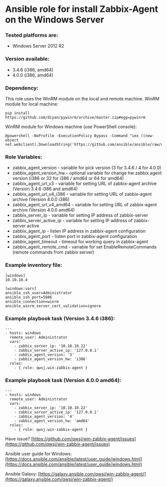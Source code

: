 # Ansible role for install Zabbix-Agent on the Windows Server


### Tested platforms are:
* Windows Server 2012 R2


### Version available:
* 3.4.6 (i386, amd64)
* 4.0.0 (i386, amd64)


### Dependency:
This role uses the WinRM module on the local and remote machine.
WinRM module for local machine:
```
pip install https://github.com/diyan/pywinrm/archive/master.zip#egg=pywinrm
```


WinRM module for Windows machine (use PowerShell console):
```
@powershell -NoProfile -ExecutionPolicy Bypass -Command "iex ((new-object net.webclient).DownloadString('https://github.com/ansible/ansible/raw/devel/examples/scripts/ConfigureRemotingForAnsible.ps1'))"
```


### Role Variables:
* zabbix_agent_version - variable for pick version (3 for 3.4.6 / 4 for 4.0.0)
* zabbix_agent_version_hw - optional variable for change hw zabbix agent version (i386 or 32 for i386 / amd64 or 64 for amd64)
* zabbix_agent_url_v3 - variable for setting URL of zabbix-agent archive (Version 3.4.6 i386 and amd64)
* zabbix_agent_url_v4_i386 - variable for setting URL of zabbix-agent archive (Version 4.0.0 i386)
* zabbix_agent_url_v4_amd64 - variable for setting URL of zabbix-agent archive (Version 4.0.0 amd64)
* zabbix_server_ip - variable for setting IP address of zabbix-server
* zabbix_server_active_ip - variable for setting IP address of zabbix-server active
* zabbix_agent_ip - listen IP address in zabbix-agent configuration
* zabbix_agent_port - listen port in zabbix-agent configuration
* zabbix_agent_timeout - timeout for working query in zabbix-agent 
* zabbix_agent_remote_cmd - variable for set EnableRemoteCommands (remote commands from zabbix server)



### Example inventory file:
```
[windows]
10.10.10.4

[windows:vars]
ansible_ssh_user=Administrator
ansible_ssh_port=5986
ansible_connection=winrm
ansible_winrm_server_cert_validation=ignore
```


### Example playbook task (Version 3.4.6 i386):
```
---
- hosts: windows
  remote_user: Administrator
  vars:
    - zabbix_server_ip: '10.10.10.22'
    - zabbix_server_active_ip: '127.0.0.1'
    - zabbix_agent_version: '3'
    - zabbix_agent_version_hw: 'i386'
  roles:
    - { role: qwsj.win-zabbix-agent }
```


### Example playbook task (Version 4.0.0 amd64):
```
---
- hosts: windows
  remote_user: Administrator
  vars:
    - zabbix_server_ip: '10.10.10.22'
    - zabbix_server_active_ip: '127.0.0.1'
    - zabbix_agent_version: '4'
    - zabbix_agent_version_hw: 'amd64'
  roles:
    - { role: qwsj.win-zabbix-agent }
```


Have issue? [https://github.com/qwsj/win-zabbix-agent/issues](https://github.com/qwsj/win-zabbix-agent/issues)

Ansible user guide for Windows: [https://docs.ansible.com/ansible/latest/user_guide/windows.html](https://docs.ansible.com/ansible/latest/user_guide/windows.html)

Ansible Galaxy: [https://galaxy.ansible.com/qwsj/win-zabbix-agent/](https://galaxy.ansible.com/qwsj/win-zabbix-agent/)
